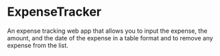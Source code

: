 # ExpenseTracker

An expense tracking web app that allows you to input the expense, the amount, and the date of the expense in a table format and to remove any expense from the list.

